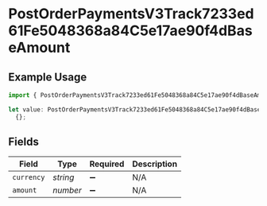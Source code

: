 # PostOrderPaymentsV3Track7233ed61Fe5048368a84C5e17ae90f4dBaseAmount

## Example Usage

```typescript
import { PostOrderPaymentsV3Track7233ed61Fe5048368a84C5e17ae90f4dBaseAmount } from "@dhaba/safepay-ts/models/operations";

let value: PostOrderPaymentsV3Track7233ed61Fe5048368a84C5e17ae90f4dBaseAmount =
  {};
```

## Fields

| Field              | Type               | Required           | Description        |
| ------------------ | ------------------ | ------------------ | ------------------ |
| `currency`         | *string*           | :heavy_minus_sign: | N/A                |
| `amount`           | *number*           | :heavy_minus_sign: | N/A                |